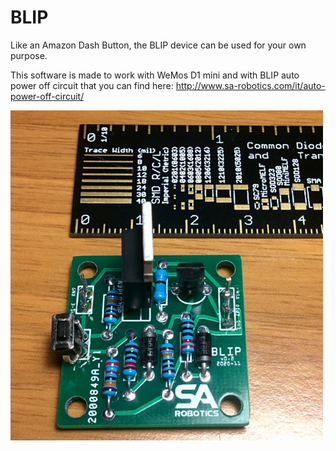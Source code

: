 # BLIP

Like an Amazon Dash Button, the BLIP device can be used for your own purpose.

This software is made to work with WeMos D1 mini and with BLIP auto power off circuit that you can find here: http://www.sa-robotics.com/it/auto-power-off-circuit/

![BLIP - Auto power off circuit](images/blip0.jpg)